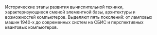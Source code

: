 Исторические этапы развития вычислительной техники, характеризующиеся сменой элементной базы, архитектуры и возможностей компьютеров. Выделяют пять поколений: от ламповых машин 1940-х до современных систем на СБИС и перспективных квантовых компьютеров.